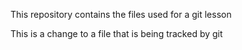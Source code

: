 This repository contains the files used for a git lesson

This is a change to a file that is being tracked by git